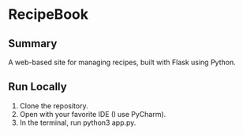 # RecipeBook

## Summary

A web-based site for managing recipes, built with Flask using Python.

## Run Locally

1. Clone the repository.
2. Open with your favorite IDE (I use PyCharm).
3. In the terminal, run python3 app.py.